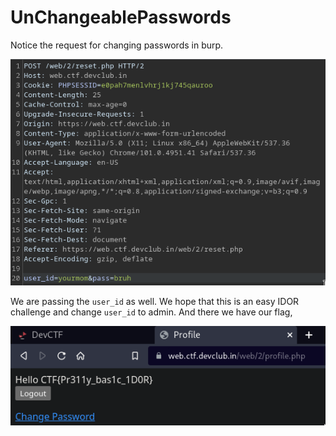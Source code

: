 # UnChangeablePasswords
Notice the request for changing passwords in burp.

![burp](burp.png)

We are passing the `user_id` as well. We hope that this is an easy IDOR challenge and change `user_id` to admin. And there we have our flag,

![sol](sol.png)
